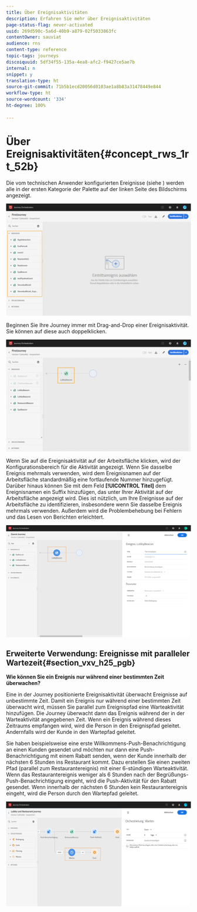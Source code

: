 ```yaml
---
title: Über Ereignisaktivitäten
description: Erfahren Sie mehr über Ereignisaktivitäten
page-status-flag: never-activated
uuid: 269d590c-5a6d-40b9-a879-02f5033863fc
contentOwner: sauviat
audience: rns
content-type: reference
topic-tags: journeys
discoiquuid: 5df34f55-135a-4ea8-afc2-f9427ce5ae7b
internal: n
snippet: y
translation-type: ht
source-git-commit: 71b5b1ecd20056d0103ae1a8b83a31478449e844
workflow-type: ht
source-wordcount: '334'
ht-degree: 100%

---
```



# Über Ereignisaktivitäten{#concept_rws_1rt_52b}

Die vom technischen Anwender konfigurierten Ereignisse (siehe [](../event/about-events.md)) werden alle in der ersten Kategorie der Palette auf der linken Seite des Bildschirms angezeigt.

![](../assets/journey43.png)

Beginnen Sie Ihre Journey immer mit Drag-and-Drop einer Ereignisaktivität. Sie können auf diese auch doppelklicken.

![](../assets/journey44.png)

Wenn Sie auf die Ereignisaktivität auf der Arbeitsfläche klicken, wird der Konfigurationsbereich für die Aktivität angezeigt. Wenn Sie dasselbe Ereignis mehrmals verwenden, wird dem Ereignisnamen auf der Arbeitsfläche standardmäßig eine fortlaufende Nummer hinzugefügt. Darüber hinaus können Sie mit dem Feld **[!UICONTROL Titel]** dem Ereignisnamen ein Suffix hinzufügen, das unter Ihrer Aktivität auf der Arbeitsfläche angezeigt wird. Dies ist nützlich, um Ihre Ereignisse auf der Arbeitsfläche zu identifizieren, insbesondere wenn Sie dasselbe Ereignis mehrmals verwenden. Außerdem wird die Problembehebung bei Fehlern und das Lesen von Berichten erleichtert.

![](../assets/journey33.png)

## Erweiterte Verwendung: Ereignisse mit paralleler Wartezeit{#section_vxv_h25_pgb}

**Wie können Sie ein Ereignis nur während einer bestimmten Zeit überwachen?**

Eine in der Journey positionierte Ereignisaktivität überwacht Ereignisse auf unbestimmte Zeit. Damit ein Ereignis nur während einer bestimmten Zeit überwacht wird, müssen Sie parallel zum Ereignispfad eine Warteaktivität hinzufügen. Die Journey überwacht dann das Ereignis während der in der Warteaktivität angegebenen Zeit. Wenn ein Ereignis während dieses Zeitraums empfangen wird, wird die Person in den Ereignispfad geleitet. Andernfalls wird der Kunde in den Wartepfad geleitet.

Sie haben beispielsweise eine erste Willkommens-Push-Benachrichtigung an einen Kunden gesendet und möchten nur dann eine Push-Benachrichtigung mit einem Rabatt senden, wenn der Kunde innerhalb der nächsten 6 Stunden ins Restaurant kommt. Dazu erstellen Sie einen zweiten Pfad (parallel zum Restaurantereignis) mit einer 6-stündigen Warteaktivität. Wenn das Restaurantereignis weniger als 6 Stunden nach der Begrüßungs-Push-Benachrichtigung eingeht, wird die Push-Aktivität für den Rabatt gesendet. Wenn innerhalb der nächsten 6 Stunden kein Restaurantereignis eingeht, wird die Person durch den Wartepfad geleitet.

![](../assets/journeyuc2_31.png)

